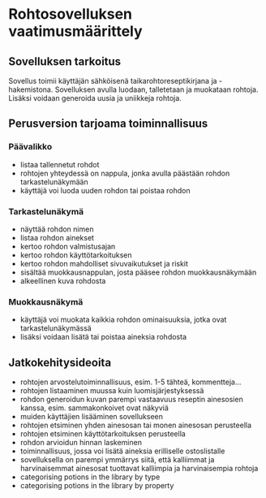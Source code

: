 # Rohtosovelluksen vaatimusmäärittely

## Sovelluksen tarkoitus
Sovellus toimii käyttäjän sähköisenä taikarohtoreseptikirjana ja -hakemistona. Sovelluksen avulla luodaan, talletetaan ja muokataan rohtoja. Lisäksi voidaan generoida uusia ja uniikkeja rohtoja.


## Perusversion tarjoama toiminnallisuus
### Päävalikko
* listaa tallennetut rohdot
* rohtojen yhteydessä on nappula, jonka avulla päästään rohdon tarkastelunäkymään
* käyttäjä voi luoda uuden rohdon tai poistaa rohdon

### Tarkastelunäkymä
* näyttää rohdon nimen
* listaa rohdon ainekset
* kertoo rohdon valmistusajan
* kertoo rohdon käyttötarkoituksen
* kertoo rohdon  mahdolliset sivuvaikutukset ja riskit
* sisältää muokkausnappulan, josta pääsee rohdon muokkausnäkymään
* alkeellinen kuva rohdosta

### Muokkausnäkymä
* käyttäjä voi muokata kaikkia rohdon ominaisuuksia, jotka ovat tarkastelunäkymässä
* lisäksi voidaan lisätä tai poistaa aineksia rohdosta

## Jatkokehitysideoita
* rohtojen arvostelutoiminnallisuus, esim. 1-5 tähteä, kommentteja...
* rohtojen listaaminen muussa kuin luomisjärjestyksessä
* rohdon generoidun kuvan parempi vastaavuus reseptin ainesosien kanssa, esim. sammakonkoivet ovat näkyviä
* muiden käyttäjien lisääminen sovellukseen
* rohtojen etsiminen yhden ainesosan tai monen ainesosan perusteella
* rohtojen etsiminen käyttötarkoituksen perusteella
* rohdon arvioidun hinnan laskeminen
* toiminnallisuus, jossa voi lisätä aineksia erilliselle ostoslistalle
* sovelluksella on parempi ymmärrys siitä, että kalliimmat ja harvinaisemmat ainesosat tuottavat kalliimpia ja harvinaisempia rohtoja
* categorising potions in the library by type
* categorising potions in the library by property
